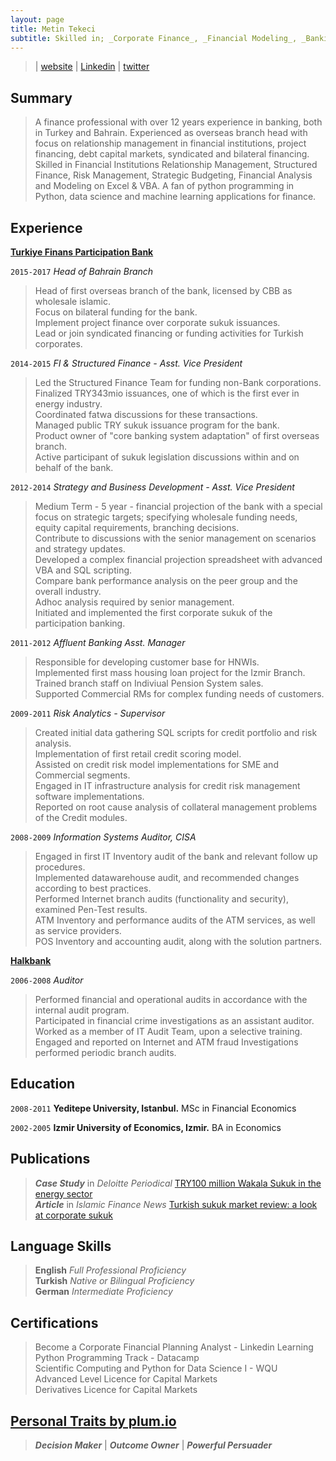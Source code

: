 ```yaml
---
layout: page
title: Metin Tekeci
subtitle: Skilled in; _Corporate Finance_, _Financial Modeling_, _Banking_
---
```

> | [website](https://metintekeci.com)  |  [Linkedin](https://www.linkedin.com/in/metintekeci/) | [twitter](https://twitter.com/MetinTekeci) 

## Summary

>A finance professional with over 12 years experience in banking, both in Turkey and Bahrain. Experienced as overseas branch head with focus on relationship management in financial institutions, project financing, debt capital markets, syndicated and bilateral financing. 
Skilled in Financial Institutions Relationship Management, Structured Finance, Risk Management, Strategic Budgeting, Financial Analysis and Modeling on Excel & VBA.
A fan of python programming in Python, data science and machine learning applications for finance.

## Experience

[__Turkiye Finans Participation Bank__](https://www.turkiyefinans.com.tr/en-us/about-us/about-ncb/Pages/about-turkiye-finans.aspx)

`2015-2017` _Head of Bahrain Branch_  

>Head of first overseas branch of the bank, licensed by CBB as wholesale islamic.  
Focus on bilateral funding for the bank.  
Implement project finance over corporate sukuk issuances.  
Lead or join syndicated financing or funding activities for Turkish corporates.  

`2014-2015` _FI & Structured Finance - Asst. Vice President_  

>Led the Structured Finance Team for funding non-Bank corporations.  
Finalized TRY343mio issuances, one of which is the first ever in energy industry.  
Coordinated fatwa discussions for these transactions.  
Managed public TRY sukuk issuance program for the bank.  
Product owner of "core banking system adaptation" of first overseas branch.  
Active participant of sukuk legislation discussions within and on behalf of the bank.  

`2012-2014` _Strategy and Business Development - Asst. Vice President_  

>Medium Term - 5 year - financial projection of the bank with a special focus on strategic targets; specifying wholesale funding needs, equity capital requirements, branching decisions.  
Contribute to discussions with the senior management on scenarios and strategy updates.  
Developed a complex financial projection spreadsheet with advanced VBA and SQL scripting.  
Compare bank performance analysis on the peer group and the overall industry.  
Adhoc analysis required by senior management.  
Initiated and implemented the first corporate sukuk of the participation banking.  

`2011-2012` _Affluent Banking Asst. Manager_ 

>Responsible for developing customer base for HNWIs.  
Implemented first mass housing loan project for the Izmir Branch.  
Trained branch staff on Indiviual Pension System sales.  
Supported Commercial RMs for complex funding needs of customers.  

`2009-2011` _Risk Analytics - Supervisor_ 

>Created initial data gathering SQL scripts for credit portfolio and risk analysis.  
Implementation of first retail credit scoring model.  
Assisted on credit risk model implementations for SME and Commercial segments.  
Engaged in IT infrastructure analysis for credit risk management software implementations.  
Reported on root cause analysis of collateral management problems of the Credit modules.  

`2008-2009` _Information Systems Auditor, CISA_ 

>Engaged in first IT Inventory audit of the bank and relevant follow up procedures.  
Implemented datawarehouse audit, and recommended changes according to best practices.  
Performed Internet branch audits (functionality and security), examined Pen-Test results.  
ATM Inventory and performance audits of the ATM services, as well as service providers.  
POS Inventory and accounting audit, along with the solution partners.  


[__Halkbank__](https://www.halkbank.com.tr/en)

`2006-2008` _Auditor_ 

>Performed financial and operational audits in accordance with the internal audit program.  
Participated in financial crime investigations as an assistant auditor.   
Worked as a member of IT Audit Team, upon a selective training.  
Engaged and reported on Internet and ATM fraud Investigations  performed periodic branch audits.  


## Education

`2008-2011`
__Yeditepe University, Istanbul.__ MSc in Financial Economics

`2002-2005`
__Izmir University of Economics, Izmir.__ BA in Economics


## Publications

>***Case Study*** in _Deloitte Periodical_ [TRY100 million Wakala Sukuk in the energy sector](https://www2.deloitte.com/content/dam/Deloitte/xe/Documents/financial-services/me_if_Islamic-finance-corporate-sukuk-2016.pdf)   
***Article*** in _Islamic Finance News_ [Turkish sukuk market review: a look at corporate sukuk](http://islamicfinancenews.com/sites/default/files/supplements/IFN%20Turkey%20Report%202016.pdf)


## Language Skills

>**English** _Full Professional Proficiency_  
**Turkish** _Native or Bilingual Proficiency_  
**German** _Intermediate Proficiency_  

## Certifications

>Become a Corporate Financial Planning Analyst - Linkedin Learning  
>Python Programming Track - Datacamp  
>Scientific Computing and Python for Data Science I - WQU  
>Advanced Level Licence for Capital Markets  
>Derivatives Licence for Capital Markets  

## [Personal Traits by plum.io](https://secure.plum.io/en/p/PgqCnT4yKwiat0x25Xzevw "click to see my top talents")

> ***Decision Maker*** | ***Outcome Owner*** | ***Powerful Persuader***


<!-- ### Footer

Last updated: Feb 2020 -->
